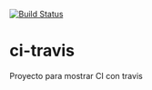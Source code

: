 [![Build Status](https://travis-ci.org/PracticaDS/ci-travis.svg)](https://travis-ci.org/PracticaDS/ci-travis)

# ci-travis
Proyecto para mostrar CI con travis


